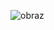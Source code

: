 
![obraz](https://user-images.githubusercontent.com/102521819/165080465-d390c9d4-f090-4d2c-a4d3-0fd8742280d7.png)
